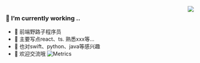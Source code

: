 <!-- <a href="https://github.com/sunyonghua" > -->
  <img align="right" src="https://github-readme-stats.vercel.app/api?username=sunyonghua&show_icons=true&count_private=true" />
<!-- </a> -->

### 🔭 I’m currently working  ..
- 🌱 前端野路子程序员
- 🤔 主要写点react、ts. 熟悉xxx等...
- 🌈 也对swift、python、java等感兴趣
- 🤝 欢迎交流哦
![Metrics](https://metrics.lecoq.io/sunyonghua?template=classic&base.header=0&base.activity=0&base.community=0&base.repositories=0&base.metadata=0&followup=1&lines=1&followup.sections=repositories&config.timezone=Asia%2FShanghai)
<!-- <a href="https://github.com/sunyonghua">
  <img align="center" src="https://github-readme-stats.vercel.app/api/top-langs/?username=sunyonghua&layout=compact&hide=html,css" />
</a> -->
